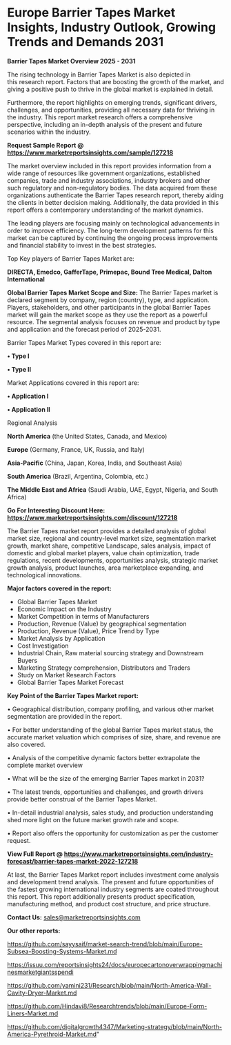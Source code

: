 # Europe Barrier Tapes Market Insights, Industry Outlook, Growing Trends and Demands 2031

<Strong> Barrier Tapes Market Overview 2025 - 2031</strong>

The rising technology in Barrier Tapes Market is also depicted in this research report. Factors that are boosting the growth of the market, and giving a positive push to thrive in the global market is explained in detail.

Furthermore, the report highlights on emerging trends, significant drivers, challenges, and opportunities, providing all necessary data for thriving in the industry. This report market research offers a comprehensive perspective, including an in-depth analysis of the present and future scenarios within the industry.

<strong>Request Sample Report @ <a href=https://www.marketreportsinsights.com/sample/127218>https://www.marketreportsinsights.com/sample/127218</a></strong>

The market overview included in this report provides information from a wide range of resources like government organizations, established companies, trade and industry associations, industry brokers and other such regulatory and non-regulatory bodies. The data acquired from these organizations authenticate the Barrier Tapes research report, thereby aiding the clients in better decision making. Additionally, the data provided in this report offers a contemporary understanding of the market dynamics.

The leading players are focusing mainly on technological advancements in order to improve efficiency. The long-term development patterns for this market can be captured by continuing the ongoing process improvements and financial stability to invest in the best strategies.

Top Key players of Barrier Tapes Market are:

<strong>DIRECTA, Emedco, GafferTape, Primepac, Bound Tree Medical, Dalton International</strong>

<strong><b>Global Barrier Tapes Market Scope and Size:</b></strong>
The Barrier Tapes market is declared segment by company, region (country), type, and application. Players, stakeholders, and other participants in the global Barrier Tapes market will gain the market scope as they use the report as a powerful resource. The segmental analysis focuses on revenue and product by type and application and the forecast period of 2025-2031.

Barrier Tapes Market Types covered in this report are:

<strong>• Type I

• Type II</strong>

Market Applications covered in this report are:

<strong>• Application I

• Application II</strong> 

Regional Analysis

<strong>North America</strong> (the United States, Canada, and Mexico)

<strong>Europe</strong> (Germany, France, UK, Russia, and Italy)

<strong>Asia-Pacific</strong> (China, Japan, Korea, India, and Southeast Asia)

<strong>South America</strong> (Brazil, Argentina, Colombia, etc.)

<strong>The Middle East and Africa</strong> (Saudi Arabia, UAE, Egypt, Nigeria, and South Africa)

<strong>Go For Interesting Discount Here: <a href=https://www.marketreportsinsights.com/discount/127218>https://www.marketreportsinsights.com/discount/127218</a></strong>

The Barrier Tapes market report provides a detailed analysis of global market size, regional and country-level market size, segmentation market growth, market share, competitive Landscape, sales analysis, impact of domestic and global market players, value chain optimization, trade regulations, recent developments, opportunities analysis, strategic market growth analysis, product launches, area marketplace expanding, and technological innovations.

<strong><b>Major factors covered in the report:</b></strong>
<ul>
  <li>Global Barrier Tapes Market </li>
  <li>Economic Impact on the Industry</li>
  <li>Market Competition in terms of Manufacturers</li>
  <li>Production, Revenue (Value) by geographical segmentation</li>
  <li>Production, Revenue (Value), Price Trend by Type</li>
  <li>Market Analysis by Application</li>
  <li>Cost Investigation</li>
  <li>Industrial Chain, Raw material sourcing strategy and Downstream Buyers</li>
  <li>Marketing Strategy comprehension, Distributors and Traders</li>
  <li>Study on Market Research Factors</li>
  <li>Global Barrier Tapes Market Forecast</li>
</ul>

<strong><b>Key Point of the Barrier Tapes Market report:</b></strong>

• Geographical distribution, company profiling, and various other market segmentation are provided in the report.

• For better understanding of the global Barrier Tapes market status, the accurate market valuation which comprises of size, share, and revenue are also covered.

• Analysis of the competitive dynamic factors better extrapolate the complete market overview

• What will be the size of the emerging Barrier Tapes market in 2031?

• The latest trends, opportunities and challenges, and growth drivers provide better construal of the Barrier Tapes Market.

• In-detail industrial analysis, sales study, and production understanding shed more light on the future market growth rate and scope.

• Report also offers the opportunity for customization as per the customer request.

<strong><b>View Full Report @ <a href=https://www.marketreportsinsights.com/industry-forecast/barrier-tapes-market-2022-127218>https://www.marketreportsinsights.com/industry-forecast/barrier-tapes-market-2022-127218</a></b></strong>


At last, the Barrier Tapes Market report includes investment come analysis and development trend analysis. The present and future opportunities of the fastest growing international industry segments are coated throughout this report. This report additionally presents product specification, manufacturing method, and product cost structure, and price structure.

<strong>Contact Us:</strong>
sales@marketreportsinsights.com

<strong>Our other reports:</strong>

<a href=https://github.com/sayysaif/market-search-trend/blob/main/Europe-Subsea-Boosting-Systems-Market.md>https://github.com/sayysaif/market-search-trend/blob/main/Europe-Subsea-Boosting-Systems-Market.md</a>

<a href=https://issuu.com/reportsinsights24/docs/europecartonoverwrappingmachinesmarketgiantsspendi>https://issuu.com/reportsinsights24/docs/europecartonoverwrappingmachinesmarketgiantsspendi</a>

<a href=https://github.com/yamini231/Research/blob/main/North-America-Wall-Cavity-Dryer-Market.md>https://github.com/yamini231/Research/blob/main/North-America-Wall-Cavity-Dryer-Market.md</a>

<a href=https://github.com/Hindavi8/Researchtrends/blob/main/Europe-Form-Liners-Market.md>https://github.com/Hindavi8/Researchtrends/blob/main/Europe-Form-Liners-Market.md</a>

<a href=https://github.com/digitalgrowth4347/Marketing-strategy/blob/main/North-America-Pyrethroid-Market.md>https://github.com/digitalgrowth4347/Marketing-strategy/blob/main/North-America-Pyrethroid-Market.md</a>"
